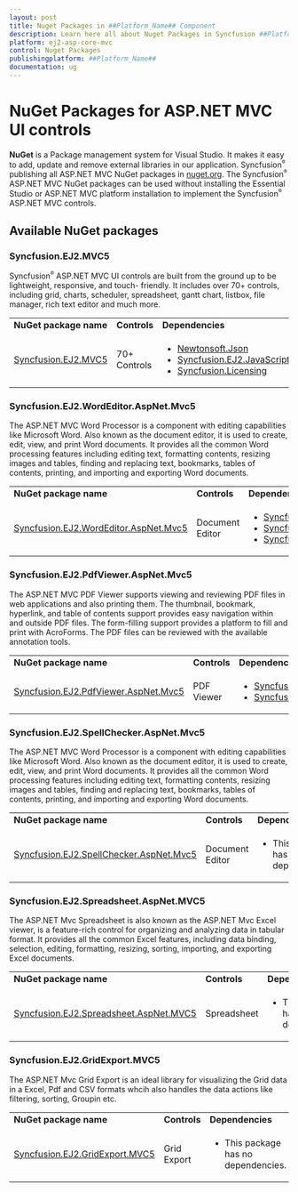 ```yaml
---
layout: post
title: Nuget Packages in ##Platform_Name## Component
description: Learn here all about Nuget Packages in Syncfusion ##Platform_Name## component of Syncfusion Essential JS 2 and more.
platform: ej2-asp-core-mvc
control: Nuget Packages
publishingplatform: ##Platform_Name##
documentation: ug
---
```


# NuGet Packages for ASP.NET MVC UI controls

**NuGet** is a Package management system for Visual Studio. It makes it easy to add, update and remove external libraries in our application. Syncfusion<sup style="font-size:70%">&reg;</sup> publishing all ASP.NET MVC NuGet packages in [nuget.org](https://www.nuget.org/packages?q=Tag%3A%22EJ2%22%20+%20%22MVC5%22+Syncfusion). The Syncfusion<sup style="font-size:70%">&reg;</sup> ASP.NET MVC NuGet packages can be used without installing the Essential Studio or ASP.NET MVC platform installation to implement the Syncfusion<sup style="font-size:70%">&reg;</sup> ASP.NET MVC controls.

## Available NuGet packages

### Syncfusion.EJ2.MVC5

Syncfusion<sup style="font-size:70%">&reg;</sup> ASP.NET MVC UI controls are built from the ground up to be lightweight, responsive, and touch- friendly. It includes over 70+ controls, including grid, charts, scheduler, spreadsheet, gantt chart, listbox, file manager, rich text editor and much more.

<!-- markdownlint-disable MD033 -->
<table>
<tr>
<td>
<b>NuGet package name</b>
</td>
<td>
<b>Controls</b>
</td>
<td>
<b>Dependencies</b>
</td>
</tr>
<tr>
<td>
<a href="https://www.nuget.org/packages/Syncfusion.EJ2.MVC5/">Syncfusion.EJ2.MVC5</a>
</td>
<td>
70+ Controls
</td>
<td>
<ul>
<li><a href="https://www.nuget.org/packages/Newtonsoft.Json/" target="_blank">Newtonsoft.Json</a></li>
<li><a href="https://www.nuget.org/packages/Syncfusion.EJ2.JavaScript/" target="_blank">Syncfusion.EJ2.JavaScript</a></li>
<li><a href="https://www.nuget.org/packages/Syncfusion.Licensing/" target="_blank">Syncfusion.Licensing</a></li>
</ul>
</td>
</tr>
</table>

### Syncfusion.EJ2.WordEditor.AspNet.Mvc5

The ASP.NET MVC Word Processor is a component with editing capabilities like Microsoft Word. Also known as the document editor, it is used to create, edit, view, and print Word documents. It provides all the common Word processing features including editing text, formatting contents, resizing images and tables, finding and replacing text, bookmarks, tables of contents, printing, and importing and exporting Word documents.

<table>
<tr>
<td>
<b>NuGet package name</b>
</td>
<td>
<b>Controls</b>
</td>
<td>
<b>Dependencies</b>
</td>
</tr>
<tr>
<td>
<a href="https://www.nuget.org/packages/Syncfusion.EJ2.WordEditor.AspNet.Mvc5/">Syncfusion.EJ2.WordEditor.AspNet.Mvc5</a>
</td>
<td>
Document Editor
</td>
<td>
<ul>
<li><a href="https://www.nuget.org/packages/Syncfusion.Compression.Base/" target="_blank">Syncfusion.Compression.Base</a></li>
<li><a href="https://www.nuget.org/packages/Syncfusion.DocIO.AspNet.Mvc5/" target="_blank">Syncfusion.DocIO.AspNet.Mvc5</a></li>
<li><a href="https://www.nuget.org/packages/Syncfusion.OfficeChart.Base/" target="_blank">Syncfusion.OfficeChart.Base</a></li>
</ul>
</td>
</tr>
</table>

### Syncfusion.EJ2.PdfViewer.AspNet.Mvc5

The ASP.NET MVC PDF Viewer supports viewing and reviewing PDF files in web applications and also printing them. The thumbnail, bookmark, hyperlink, and table of contents support provides easy navigation within and outside PDF files. The form-filling support provides a platform to fill and print with AcroForms. The PDF files can be reviewed with the available annotation tools.

<table>
<tr>
<td>
<b>NuGet package name</b>
</td>
<td>
<b>Controls</b>
</td>
<td>
<b>Dependencies</b>
</td>
</tr>
<tr>
<td>
<a href="https://www.nuget.org/packages/Syncfusion.EJ2.PdfViewer.AspNet.Mvc5/">Syncfusion.EJ2.PdfViewer.AspNet.Mvc5</a>
</td>
<td>
PDF Viewer
</td>
<td>
<ul>
<li><a href="https://www.nuget.org/packages/Syncfusion.Compression.Base/" target="_blank">Syncfusion.Compression.Base</a></li>
<li><a href="https://www.nuget.org/packages/Syncfusion.Pdf.AspNet.Mvc5/" target="_blank">Syncfusion.Pdf.AspNet.Mvc5</a></li>
</ul>
</td>
</tr>
</table>

### Syncfusion.EJ2.SpellChecker.AspNet.Mvc5

The ASP.NET MVC Word Processor is a component with editing capabilities like Microsoft Word. Also known as the document editor, it is used to create, edit, view, and print Word documents. It provides all the common Word processing features including editing text, formatting contents, resizing images and tables, finding and replacing text, bookmarks, tables of contents, printing, and importing and exporting Word documents.

<table>
<tr>
<td>
<b>NuGet package name</b>
</td>
<td>
<b>Controls</b>
</td>
<td>
<b>Dependencies</b>
</td>
</tr>
<tr>
<td>
<a href="https://www.nuget.org/packages/Syncfusion.EJ2.SpellChecker.AspNet.Mvc5/">Syncfusion.EJ2.SpellChecker.AspNet.Mvc5</a>
</td>
<td>
Document Editor
</td>
<td>
<ul>
<li>This package has no dependencies.</li>
</ul>
</td>
</tr>
</table>

### Syncfusion.EJ2.Spreadsheet.AspNet.MVC5

The ASP.NET Mvc Spreadsheet is also known as the ASP.NET Mvc Excel viewer, is a feature-rich control for organizing and analyzing data in tabular format. It provides all the common Excel features, including data binding, selection, editing, formatting, resizing, sorting, importing, and exporting Excel documents.

<table>
<tr>
<td>
<b>NuGet package name</b>
</td>
<td>
<b>Controls</b>
</td>
<td>
<b>Dependencies</b>
</td>
</tr>
<tr>
<td>
<a href="https://www.nuget.org/packages/Syncfusion.EJ2.Spreadsheet.AspNet.MVC5/">Syncfusion.EJ2.Spreadsheet.AspNet.MVC5</a>
</td>
<td>
Spreadsheet
</td>
<td>
<ul>
<li>This package has no dependencies.</li>
</ul>
</td>
</tr>
</table>

### Syncfusion.EJ2.GridExport.MVC5 

The ASP.NET Mvc Grid Export is an ideal library for visualizing the Grid data in a Excel, Pdf and CSV formats whcih also handles the data actions like filtering, sorting, Groupin etc.

<table>
<tr>
<td>
<b>NuGet package name</b>
</td>
<td>
<b>Controls</b>
</td>
<td>
<b>Dependencies</b>
</td>
</tr>
<tr>
<td>
<a href="https://www.nuget.org/packages/Syncfusion.EJ2.GridExport.MVC5 /">Syncfusion.EJ2.GridExport.MVC5 </a>
</td>
<td>
Grid Export
</td>
<td>
<ul>
<li>This package has no dependencies.</li>
</ul>
</td>
</tr>
</table>
